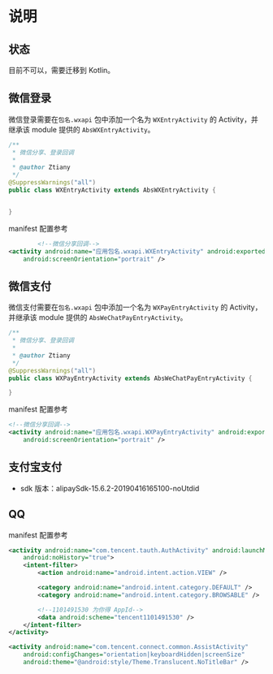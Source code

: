 # 说明

## 状态

目前不可以，需要迁移到 Kotlin。

## 微信登录

微信登录需要在`包名.wxapi` 包中添加一个名为 `WXEntryActivity` 的 Activity，并继承该 module 提供的 `AbsWXEntryActivity`。

```java
/**
 * 微信分享、登录回调
 *
 * @author Ztiany
 */
@SuppressWarnings("all")
public class WXEntryActivity extends AbsWXEntryActivity {


}
```

manifest 配置参考

```xml
        <!--微信分享回调-->
<activity android:name="应用包名.wxapi.WXEntryActivity" android:exported="true"
    android:screenOrientation="portrait" />
```

## 微信支付

微信支付需要在`包名.wxapi` 包中添加一个名为 `WXPayEntryActivity` 的 Activity，并继承该 module
提供的 `AbsWeChatPayEntryActivity`。

```java
/**
 * 微信分享、登录回调
 *
 * @author Ztiany
 */
@SuppressWarnings("all")
public class WXPayEntryActivity extends AbsWeChatPayEntryActivity {

}
```

manifest 配置参考

```xml
<!--微信分享回调-->
<activity android:name="应用包名.wxapi.WXPayEntryActivity" android:exported="true"
    android:screenOrientation="portrait" />
```

## 支付宝支付

- sdk 版本：alipaySdk-15.6.2-20190416165100-noUtdid

## QQ

manifest 配置参考

```xml
<activity android:name="com.tencent.tauth.AuthActivity" android:launchMode="singleTask"
    android:noHistory="true">
    <intent-filter>
        <action android:name="android.intent.action.VIEW" />

        <category android:name="android.intent.category.DEFAULT" />
        <category android:name="android.intent.category.BROWSABLE" />

        <!--1101491530 为你得 AppId-->
        <data android:scheme="tencent1101491530" />
    </intent-filter>
</activity>

<activity android:name="com.tencent.connect.common.AssistActivity"
    android:configChanges="orientation|keyboardHidden|screenSize"
    android:theme="@android:style/Theme.Translucent.NoTitleBar" />
```